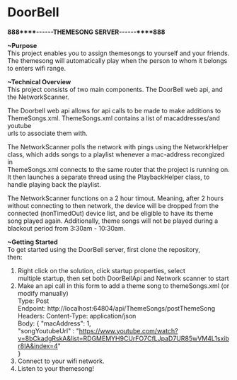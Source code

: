 # DoorBell
__888****------THEMESONG SERVER------****888__


__~Purpose__  
This project enables you to assign themesongs to yourself and your friends.  
The themesong will automatically play when the person to whom it belongs   
to enters wifi range.  

__~Technical Overview__  
This project consists of two main components.  The DoorBell web api, and   
the NetworkScanner.    

The Doorbell web api allows for api calls to be made to make additions to  
ThemeSongs.xml. ThemeSongs.xml contains a list of macaddresses/and youtube  
urls to associate them with. 

The NetworkScanner polls the network with pings using the NetworkHelper  
class, which adds songs to a playlist whenever a mac-address recongized in  
ThemeSongs.xml connects to the same router that the project is running on.  
It then launches a separate thread using the PlaybackHelper class, to  
handle playing back the playlist.   

The NetworkScanner functions on a 2 hour timout. Meaning, after 2 hours  
without connecting to then network, the device will be dropped from the  
connected (nonTimedOut) device list, and be eligible to have its theme  
song played again.  Additionally, theme songs will not be played during a  
blackout period from 3:30am - 10:30am.  

__~Getting Started__   
To get started using the DoorBell server, first clone the repository,  
then:  
1) Right click on the solution, click startup properties, select  
multiple startup, then set both DoorBellApi and Network scanner to start  
2) Make an api call in this form to add a theme song to themeSongs.xml  (or modify manually)  
Type: Post  
Endpoint: http://localhost:64804/api/ThemeSongs/postThemeSong  
Headers: Content-Type: application/json  
Body: 
{
  "macAddress": 1,  
  "songYoutubeUrl" : "https://www.youtube.com/watch?v=8bCkadgRskA&list=RDGMEMYH9CUrFO7CfLJpaD7UR85wVM4L1sxibr8IA&index=4"  
}  
3) Connect to your wifi network.   
4) Listen to your themesong!  
